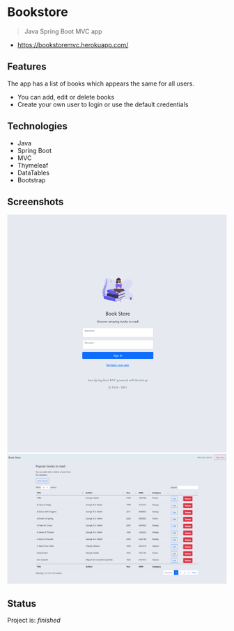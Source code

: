 # Bookstore
> Java Spring Boot MVC app
* https://bookstoremvc.herokuapp.com/

## Features
The app has a list of books which appears the same for all users. 
* You can add, edit or delete books
* Create your own user to login or use the default credentials 

## Technologies
* Java
* Spring Boot
* MVC
* Thymeleaf
* DataTables
* Bootstrap

## Screenshots
![Loginpage screenshot](./src/main/resources/static/images/loginpage.PNG)
![Booklist screenshot](./src/main/resources/static/images/booklist.PNG)

## Status
Project is: _finished_
